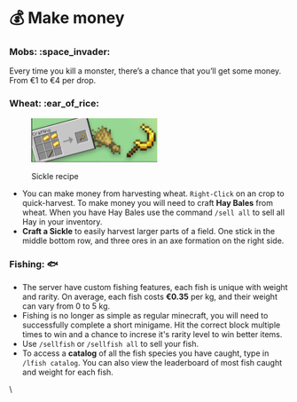 # 💰 Make money



### Mobs: :space\_invader:

Every time you kill a monster, there’s a chance that you’ll get some money. From €1 to €4 per drop.

### Wheat: :ear\_of\_rice:

<div align="left">

<figure><img src="../../.gitbook/assets/image (71).png" alt="" width="227"><figcaption><p>Sickle recipe</p></figcaption></figure>

</div>

* You can make money from harvesting wheat. `Right-Click` on an crop to quick-harvest. To make money you will need to craft **Hay Bales** from wheat. When you have Hay Bales use the command `/sell all` to sell all Hay in your inventory.
* **Craft a Sickle** to easily harvest larger parts of a field. One stick in the middle bottom row, and three ores in an axe formation on the right side.

### Fishing: :fish:

* The server have custom fishing features, each fish is unique with weight and rarity. On average, each fish costs **€0.35** per kg, and their weight can vary from 0 to 5 kg.&#x20;
* Fishing is no longer as simple as regular minecraft, you will need to successfully complete a short minigame. Hit the correct block multiple times to win and a chance to increse it's rarity level to win better items.
* Use `/sellfish` or `/sellfish all` to sell your fish.
* To access a **catalog** of all the fish species you have caught, type in `/lfish catalog`. You can also view the leaderboard of most fish caught and weight for each fish.

\
